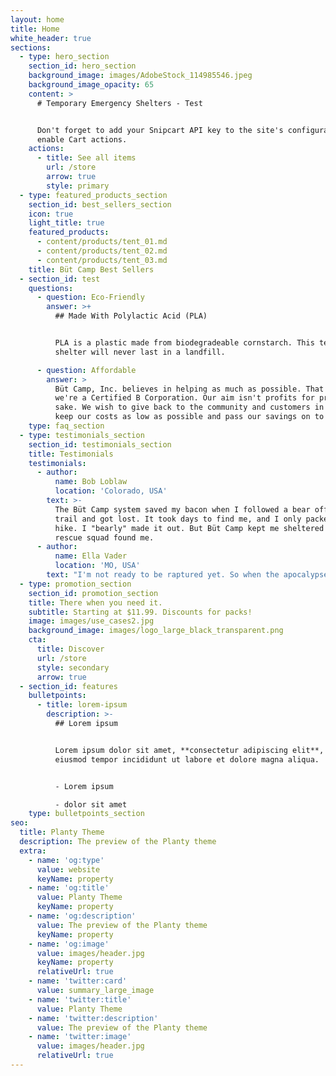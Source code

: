 ```yaml
---
layout: home
title: Home
white_header: true
sections:
  - type: hero_section
    section_id: hero_section
    background_image: images/AdobeStock_114985546.jpeg
    background_image_opacity: 65
    content: >
      # Temporary Emergency Shelters - Test


      Don't forget to add your Snipcart API key to the site's configuration to
      enable Cart actions.
    actions:
      - title: See all items
        url: /store
        arrow: true
        style: primary
  - type: featured_products_section
    section_id: best_sellers_section
    icon: true
    light_title: true
    featured_products:
      - content/products/tent_01.md
      - content/products/tent_02.md
      - content/products/tent_03.md
    title: Büt Camp Best Sellers
  - section_id: test
    questions:
      - question: Eco-Friendly
        answer: >+
          ## Made With Polylactic Acid (PLA)


          PLA is a plastic made from biodegradeable cornstarch. This temporary
          shelter will never last in a landfill.

      - question: Affordable
        answer: >
          Büt Camp, Inc. believes in helping as much as possible. That's why
          we're a Certified B Corporation. Our aim isn't profits for profit
          sake. We wish to give back to the community and customers in need. We
          keep our costs as low as possible and pass our savings on to you.
    type: faq_section
  - type: testimonials_section
    section_id: testimonials_section
    title: Testimonials
    testimonials:
      - author:
          name: Bob Loblaw
          location: 'Colorado, USA'
        text: >-
          The Büt Camp system saved my bacon when I followed a bear off the main
          trail and got lost. It took days to find me, and I only packed for day
          hike. I "bearly" made it out. But Büt Camp kept me sheltered until the
          rescue squad found me.
      - author:
          name: Ella Vader
          location: 'MO, USA'
        text: "I'm not ready to be raptured yet. So when the apocalypse comes, I've got several Büt Camp emergency shelters. I love that they're environmentally friendly. Can't start a new world without helping out mother nature.\_ Armageddon too old not to have a shelter."
  - type: promotion_section
    section_id: promotion_section
    title: There when you need it.
    subtitle: Starting at $11.99. Discounts for packs!
    image: images/use_cases2.jpg
    background_image: images/logo_large_black_transparent.png
    cta:
      title: Discover
      url: /store
      style: secondary
      arrow: true
  - section_id: features
    bulletpoints:
      - title: lorem-ipsum
        description: >-
          ## Lorem ipsum


          Lorem ipsum dolor sit amet, **consectetur adipiscing elit**, sed do
          eiusmod tempor incididunt ut labore et dolore magna aliqua.


          - Lorem ipsum

          - dolor sit amet
    type: bulletpoints_section
seo:
  title: Planty Theme
  description: The preview of the Planty theme
  extra:
    - name: 'og:type'
      value: website
      keyName: property
    - name: 'og:title'
      value: Planty Theme
      keyName: property
    - name: 'og:description'
      value: The preview of the Planty theme
      keyName: property
    - name: 'og:image'
      value: images/header.jpg
      keyName: property
      relativeUrl: true
    - name: 'twitter:card'
      value: summary_large_image
    - name: 'twitter:title'
      value: Planty Theme
    - name: 'twitter:description'
      value: The preview of the Planty theme
    - name: 'twitter:image'
      value: images/header.jpg
      relativeUrl: true
---
```

